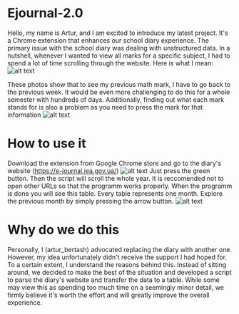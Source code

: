 # Ejournal-2.0
Hello, my name is Artur, and I am excited to introduce my latest project. It's a Chrome extension that enhances our school diary experience. The primary issue with the school diary was dealing with unstructured data. In a nutshell, whenever I wanted to view all marks for a specific subject, I had to spend a lot of time scrolling through the website. Here is what I mean:
![alt text](https://i.imgur.com/VfLAL2n.png)

These photos show that to see my previous math mark, I have to go back to the previous week. It would be even more challenging to do this for a whole semester with hundreds of days. Additionally, finding out what each mark stands for is also a problem as you need to press the mark for that information
![alt text](https://i.imgur.com/rieXrOl.png)
# How to use it
Download the extension from Google Chrome store and go to the diary's website (https://e-journal.iea.gov.ua/)
![alt text](https://i.imgur.com/jDzm7RA.png)
Just press the green button. Then the script will scroll the whole year. It is reccomended not to open other URLs so that the programm works properly.
When the programm is done you will see this table. Every table represents one month. Explore the previous month by simply pressing the arrow button.
![alt text](https://i.imgur.com/HTGs3V0.png)
# Why do we do this 
Personally, I (artur_bertash) advocated replacing the diary with another one. However, my idea unfortunately didn't receive the support I had hoped for.  To a certain extent, I understand the reasons behind this.  Instead of sitting around, we decided to make the best of the situation and developed a script to parse the diary's website and transfer the data to a table. While some may view this as spending too much time on a seemingly minor detail, we firmly believe it's worth the effort and will greatly improve the overall experience.
